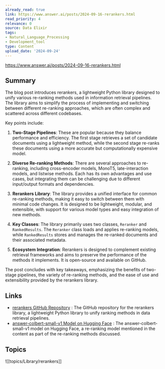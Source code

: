 ```yaml
---
already_read: true
link: https://www.answer.ai/posts/2024-09-16-rerankers.html
read_priority: 4
relevance: 0
source: Data Elixir
tags:
- Natural_Language_Processing
- Development_tool
type: Content
upload_date: '2024-09-24'
---
```


https://www.answer.ai/posts/2024-09-16-rerankers.html
## Summary

The blog post introduces rerankers, a lightweight Python library designed to unify various re-ranking methods used in information retrieval pipelines. The library aims to simplify the process of implementing and switching between different re-ranking approaches, which are often complex and scattered across different codebases.

Key points include:

1. **Two-Stage Pipelines**: These are popular because they balance performance and efficiency. The first stage retrieves a set of candidate documents using a lightweight method, while the second stage re-ranks these documents using a more accurate but computationally expensive model.

2. **Diverse Re-ranking Methods**: There are several approaches to re-ranking, including cross-encoder models, MonoT5, late-interaction models, and listwise methods. Each has its own advantages and use cases, but integrating them can be challenging due to different input/output formats and dependencies.

3. **Rerankers Library**: The library provides a unified interface for common re-ranking methods, making it easy to switch between them with minimal code changes. It is designed to be lightweight, modular, and extensible, with support for various model types and easy integration of new methods.

4. **Key Classes**: The library primarily uses two classes, `Reranker` and `RankedResults`. The `Reranker` class loads and applies re-ranking models, while `RankedResults` stores and manages the re-ranked documents and their associated metadata.

5. **Ecosystem Integration**: Rerankers is designed to complement existing retrieval frameworks and aims to preserve the performance of the methods it implements. It is open-source and available on GitHub.

The post concludes with key takeaways, emphasizing the benefits of two-stage pipelines, the variety of re-ranking methods, and the ease of use and extensibility provided by the rerankers library.
## Links

- [rerankers GitHub Repository](https://github.com/answerdotai/rerankers) : The GitHub repository for the rerankers library, a lightweight Python library to unify ranking methods in data retrieval pipelines.
- [answer-colbert-small-v1 Model on Hugging Face](https://huggingface.co/answerdotai/answer-colbert-small-v1) : The answer-colbert-small-v1 model on Hugging Face, a re-ranking model mentioned in the content as part of the re-ranking methods discussed.

## Topics

![[topics/Library/rerankers]]